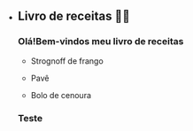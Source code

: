 * ## Livro de receitas 🧑‍🍳

  ### Olá!Bem-vindos meu livro de receitas

  * Strognoff de frango

  - Pavê

  - Bolo de cenoura


  ### Teste
